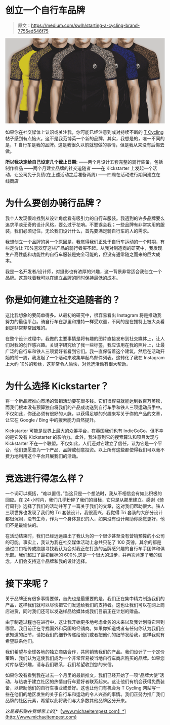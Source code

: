 # 创立一个自行车品牌

> 原文：<https://medium.com/swlh/starting-a-cycling-brand-7755ed546f75>

![](img/b5a7829435c8121cad87f7736aa4e0ad.png)

如果你在社交媒体上认识或关注我，你可能已经注意到或对持续不断的 [T Cycling](https://tcycling.com) 帖子感到有点恼火。这不是我范博英一个新的品牌，其实，我想是的，唯一不同的是，T 自行车是我的品牌。这是我很久以前就想做的事情，但是我从来没有后悔去做。

**所以我决定给自己设定几个截止日期:**
——两个月设计五套完整的骑行装备，包括制作样品
——两个月建立品牌的社交追随者
——在 Kickstarter 上发起一个活动，让公司免于负债(在上述活动之后准备两周)
——四周在活动进行期间建立在线商店

# 为什么要创办骑行品牌？

我个人发现很难找到从设计角度看有吸引力的自行车服装。我遇到的许多品牌要么追求平淡无奇的设计风格，要么过于花哨。不要误会我；一些品牌有非常实用的服装，我们必须记住，无论我们设计什么，首先要满足骑自行车的人的需求。

我想创立一个品牌的另一个原因是，我觉得我们正处于自行车运动的一个时期，有些定价让 70%喜欢穿这些产品的骑行者买不起。从我对制造商的研究中，我发现生产高性能和功能性的自行车服装是完全可能的，但没有通常随之而来的巨大成本。

我是一名开发者/设计师，对摄影也有浓厚的兴趣，这一背景非常适合我创立一个品牌。这意味着我可以在建立品牌的同时保持最低的成本。

# 你是如何建立社交追随者的？

这比我想象的要简单得多。从最初的研究中，很容易看出 Instagram 将是推动我努力的最佳平台。骑自行车在那里和推特一样受欢迎，不同的是在推特上被大众看到是非常非常困难的。

在整个设计过程中，我做的主要事情是将有趣的图片直接发布到社交媒体上，让人们对我的创作感兴趣。关键字研究给了我一些标签，我应该用在我的照片上，让最广泛的自行车和铁人三项爱好者看到它们。我一直保留着这个建筑，然后在活动开始的前一周，我发起了一个活动来收集早起鸟邮件列表。这转化了我在 Instagram 上大约 10%的粉丝，这非常令人愉快，对竞选活动有很大帮助。

# 为什么选择 Kickstarter？

将一个新品牌推向市场的营销活动要花很多钱。它们很容易就能达到数百万英镑，而我们根本没有预算独自将我们的产品成功送到自行车手和铁人三项运动员手中。不仅如此，你还必须有很好的人脉，以获得足够的兴趣来写关于你的产品的文章，让它在 Google / Bing 中的搜索能力自然提升。

Kickstarter 可能是世界上最大的众筹平台，在英国我们也有 IndieGoGo，但不幸的是它没有 Kickstarter 的影响力。此外，我注意到它的搜索算法和项目发现与 Kickstarter 不在一个联盟。不仅如此，人们还对它建立了信任，认为它是一个平台，他们更愿意为一个产品、品牌或创意投资。以上所有这些都使得我们可以毫不费力地利用这个平台开展我们的活动。

# 竞选进行得怎么样？

一个词可以概括，“难以置信。”当这只是一个想法时，我从不相信会有如此积极的回应。在 24 小时内，我们几乎粉碎了我们的目标，它只是从那里建立。感谢《骑行周刊》选择了我们的活动并写了一篇关于我们的文章，这对我们帮助很大。铁人三项世界也发现了我们的 Tri 套装设计，我很高兴，我觉得 Tri 套装的大部分设计都很沉闷，没有生命，作为一个身体意识的人，如果没有设计帮助你感觉更好，他们不是最愉快的。

在活动结束时，我们已经远远超出了我认为的一个很少甚至没有营销预算的小公司的可能。事实上，我认为我在社交媒体活动上总共只花了 100 英镑，其余的都是通过口口相传或跑腿寻找我认为会对我正在打造的品牌感兴趣的自行车手团体和俱乐部。我们超过了最初目标的 600%,这是一个很大的进步，并再次肯定了我的信念，人们会支持这个品牌和我的设计选择。

# 接下来呢？

关于品牌还有很多事情要做，首先也是最重要的是，我们正在集中精力制造我们的产品，这样我们就可以尽快把它们发送给我们的支持者。这也让我们可以在网上商店进货，同时我们还可以发送样品给媒体或我们目前正在计划的赠品。

由于制造过程也在进行中，这让我开始更多地考虑业务的未来以及我计划将它带到哪里。我目前正在寻找国外和英国的经销商。如果你知道或者有任何你认为我们应该知道的细节，请把我们的细节传递给他们或者把他们的细节发给我，这样我就有希望联系他们。

我们希望与全球各地的独立商店合作，共同销售我们的产品。我们设计了一个定价策略，我们认为这使我们成为一个非常容易被当地自行车商店购买的品牌。如果您对库存感兴趣，请与我们联系，我们希望收到您的来信。

如果你没有看到我在过去一个月里的最新推文，我们已经开始了一项“品牌大使”活动，与热衷于建立社区的热情自行车爱好者联系起来。这让他们有机会获得免费装备，以帮助他们的自行车事业或爱好。这也让他们有机会为 T Cycling 网站写一些在他们的地区发生的关于自行车和运动的令人兴奋的事情。我们正努力推广我们品牌的社区元素，希望以此将我们与大多数其他品牌区分开来。

*这是最初贴在我博客上的*[*【www.michaeltempest.com】*](http://www.michaeltempest.com)